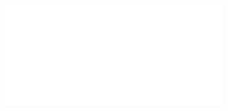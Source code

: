 [![Metrics](https://github.com/vintagesucks/vintagesucks/blob/master/github-metrics.svg)]([#](https://skyline.github.com/vintagesucks))
